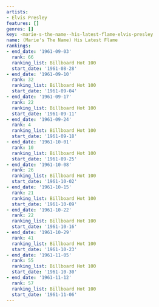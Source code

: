 ```yaml
---
artists:
- Elvis Presley
features: []
genres: []
key: -marie-s-the-name--his-latest-flame-elvis-presley
name: (Marie's The Name) His Latest Flame
rankings:
- end_date: '1961-09-03'
  rank: 66
  ranking_list: Billboard Hot 100
  start_date: '1961-08-28'
- end_date: '1961-09-10'
  rank: 32
  ranking_list: Billboard Hot 100
  start_date: '1961-09-04'
- end_date: '1961-09-17'
  rank: 22
  ranking_list: Billboard Hot 100
  start_date: '1961-09-11'
- end_date: '1961-09-24'
  rank: 4
  ranking_list: Billboard Hot 100
  start_date: '1961-09-18'
- end_date: '1961-10-01'
  rank: 10
  ranking_list: Billboard Hot 100
  start_date: '1961-09-25'
- end_date: '1961-10-08'
  rank: 26
  ranking_list: Billboard Hot 100
  start_date: '1961-10-02'
- end_date: '1961-10-15'
  rank: 21
  ranking_list: Billboard Hot 100
  start_date: '1961-10-09'
- end_date: '1961-10-22'
  rank: 22
  ranking_list: Billboard Hot 100
  start_date: '1961-10-16'
- end_date: '1961-10-29'
  rank: 41
  ranking_list: Billboard Hot 100
  start_date: '1961-10-23'
- end_date: '1961-11-05'
  rank: 55
  ranking_list: Billboard Hot 100
  start_date: '1961-10-30'
- end_date: '1961-11-12'
  rank: 57
  ranking_list: Billboard Hot 100
  start_date: '1961-11-06'
---
```


